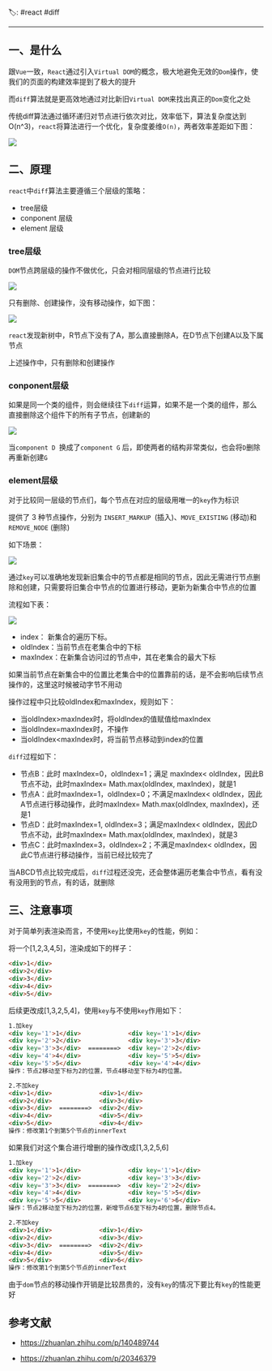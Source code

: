 🏷: #react #diff
***

## 一、是什么

跟`Vue`一致，`React`通过引入`Virtual DOM`的概念，极大地避免无效的`Dom`操作，使我们的页面的构建效率提到了极大的提升

而`diff`算法就是更高效地通过对比新旧`Virtual DOM`来找出真正的`Dom`变化之处

传统diff算法通过循环递归对节点进行依次对比，效率低下，算法复杂度达到 O(n^3)，`react`将算法进行一个优化，复杂度姜维`O(n)`，两者效率差距如下图：

 ![](https://static.vue-js.com/a43c9960-ec91-11eb-ab90-d9ae814b240d.png)


## 二、原理

`react`中`diff`算法主要遵循三个层级的策略：

- tree层级
- conponent 层级
- element 层级

### tree层级

`DOM`节点跨层级的操作不做优化，只会对相同层级的节点进行比较

 ![](https://static.vue-js.com/ae71d1c0-ec91-11eb-85f6-6fac77c0c9b3.png)

只有删除、创建操作，没有移动操作，如下图：

 ![](https://static.vue-js.com/b85f2bb0-ec91-11eb-ab90-d9ae814b240d.png)

`react`发现新树中，R节点下没有了A，那么直接删除A，在D节点下创建A以及下属节点

上述操作中，只有删除和创建操作

### conponent层级

如果是同一个类的组件，则会继续往下`diff`运算，如果不是一个类的组件，那么直接删除这个组件下的所有子节点，创建新的

 ![](https://static.vue-js.com/c1fcdf00-ec91-11eb-ab90-d9ae814b240d.png)

当`component D `换成了`component G` 后，即使两者的结构非常类似，也会将`D`删除再重新创建`G`

### element层级

对于比较同一层级的节点们，每个节点在对应的层级用唯一的`key`作为标识

提供了 3 种节点操作，分别为 `INSERT_MARKUP `(插入)、`MOVE_EXISTING` (移动)和 `REMOVE_NODE` (删除)

如下场景：

 ![](https://static.vue-js.com/cae1c9a0-ec91-11eb-ab90-d9ae814b240d.png)

通过`key`可以准确地发现新旧集合中的节点都是相同的节点，因此无需进行节点删除和创建，只需要将旧集合中节点的位置进行移动，更新为新集合中节点的位置

流程如下表：

 ![](https://static.vue-js.com/d34c5420-ec91-11eb-85f6-6fac77c0c9b3.png)

- index： 新集合的遍历下标。
- oldIndex：当前节点在老集合中的下标
- maxIndex：在新集合访问过的节点中，其在老集合的最大下标

如果当前节点在新集合中的位置比老集合中的位置靠前的话，是不会影响后续节点操作的，这里这时候被动字节不用动

操作过程中只比较oldIndex和maxIndex，规则如下：

- 当oldIndex>maxIndex时，将oldIndex的值赋值给maxIndex
- 当oldIndex=maxIndex时，不操作
- 当oldIndex<maxIndex时，将当前节点移动到index的位置

`diff`过程如下：

- 节点B：此时 maxIndex=0，oldIndex=1；满足 maxIndex< oldIndex，因此B节点不动，此时maxIndex= Math.max(oldIndex, maxIndex)，就是1
- 节点A：此时maxIndex=1，oldIndex=0；不满足maxIndex< oldIndex，因此A节点进行移动操作，此时maxIndex= Math.max(oldIndex, maxIndex)，还是1
- 节点D：此时maxIndex=1, oldIndex=3；满足maxIndex< oldIndex，因此D节点不动，此时maxIndex= Math.max(oldIndex, maxIndex)，就是3
- 节点C：此时maxIndex=3，oldIndex=2；不满足maxIndex< oldIndex，因此C节点进行移动操作，当前已经比较完了

当ABCD节点比较完成后，`diff`过程还没完，还会整体遍历老集合中节点，看有没有没用到的节点，有的话，就删除

## 三、注意事项

对于简单列表渲染而言，不使用`key`比使用`key`的性能，例如：

将一个[1,2,3,4,5]，渲染成如下的样子：

```html
<div>1</div>
<div>2</div>
<div>3</div>
<div>4</div>
<div>5</div>
```

后续更改成[1,3,2,5,4]，使用`key`与不使用`key`作用如下：

```html
1.加key
<div key='1'>1</div>             <div key='1'>1</div>     
<div key='2'>2</div>             <div key='3'>3</div>  
<div key='3'>3</div>  ========>  <div key='2'>2</div>  
<div key='4'>4</div>             <div key='5'>5</div>  
<div key='5'>5</div>             <div key='4'>4</div>  
操作：节点2移动至下标为2的位置，节点4移动至下标为4的位置。

2.不加key
<div>1</div>             <div>1</div>     
<div>2</div>             <div>3</div>  
<div>3</div>  ========>  <div>2</div>  
<div>4</div>             <div>5</div>  
<div>5</div>             <div>4</div>  
操作：修改第1个到第5个节点的innerText
```

如果我们对这个集合进行增删的操作改成[1,3,2,5,6]

```html
1.加key
<div key='1'>1</div>             <div key='1'>1</div>     
<div key='2'>2</div>             <div key='3'>3</div>  
<div key='3'>3</div>  ========>  <div key='2'>2</div>  
<div key='4'>4</div>             <div key='5'>5</div>  
<div key='5'>5</div>             <div key='6'>6</div>  
操作：节点2移动至下标为2的位置，新增节点6至下标为4的位置，删除节点4。

2.不加key
<div>1</div>             <div>1</div>     
<div>2</div>             <div>3</div>  
<div>3</div>  ========>  <div>2</div>  
<div>4</div>             <div>5</div>  
<div>5</div>             <div>6</div> 
操作：修改第1个到第5个节点的innerText
```

由于`dom`节点的移动操作开销是比较昂贵的，没有`key`的情况下要比有`key`的性能更好


## 参考文献

- https://zhuanlan.zhihu.com/p/140489744

- https://zhuanlan.zhihu.com/p/20346379

